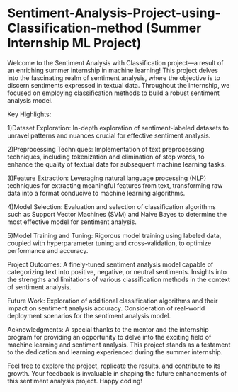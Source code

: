 # Sentiment-Analysis-Project-using-Classification-method (Summer Internship ML Project)

Welcome to the Sentiment Analysis with Classification project—a result of an enriching summer internship in machine learning! This project delves into the fascinating realm of sentiment analysis, where the objective is to discern sentiments expressed in textual data. Throughout the internship, we focused on employing classification methods to build a robust sentiment analysis model.

Key Highlights:

1)Dataset Exploration:
In-depth exploration of sentiment-labeled datasets to unravel patterns and nuances crucial for effective sentiment analysis.

2)Preprocessing Techniques:
Implementation of text preprocessing techniques, including tokenization and elimination of stop words, to enhance the quality of textual data for subsequent machine learning tasks.

3)Feature Extraction:
Leveraging natural language processing (NLP) techniques for extracting meaningful features from text, transforming raw data into a format conducive to machine learning algorithms.

4)Model Selection:
Evaluation and selection of classification algorithms such as Support Vector Machines (SVM) and Naive Bayes to determine the most effective model for sentiment analysis.

5)Model Training and Tuning:
Rigorous model training using labeled data, coupled with hyperparameter tuning and cross-validation, to optimize performance and accuracy.

Project Outcomes:
A finely-tuned sentiment analysis model capable of categorizing text into positive, negative, or neutral sentiments.
Insights into the strengths and limitations of various classification methods in the context of sentiment analysis.

Future Work:
Exploration of additional classification algorithms and their impact on sentiment analysis accuracy.
Consideration of real-world deployment scenarios for the sentiment analysis model.

Acknowledgments:
A special thanks to the mentor and the internship program for providing an opportunity to delve into the exciting field of machine learning and sentiment analysis. This project stands as a testament to the dedication and learning experienced during the summer internship.

Feel free to explore the project, replicate the results, and contribute to its growth. Your feedback is invaluable in shaping the future enhancements of this sentiment analysis project. Happy coding!
